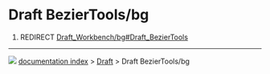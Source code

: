 # Draft BezierTools/bg
1.  REDIRECT [Draft_Workbench/bg#Draft_BezierTools](Draft_Workbench/bg#Draft_BezierTools.md)



---
![](images/Button_right.svg) [documentation index](../README.md) > [Draft](Draft_Workbench.md) > Draft BezierTools/bg
